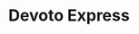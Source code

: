 ---
title: "Devoto Express"
url: /montevideo/devoto-express-pedro-francisco-berro/
shop: Lebensmittel
---
